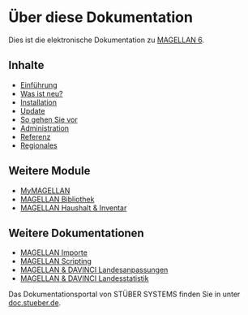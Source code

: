 # Über diese Dokumentation

Dies ist die elektronische Dokumentation zu [MAGELLAN 6](https://magellan.stueber.de). 

## Inhalte

* [Einführung](/introduction.md)
* [Was ist neu?](/changelog.md)
* [Installation](/installation/README.md)
* [Update](/installation/update.md)
* [So gehen Sie vor](howto/README.md)
* [Administration](admin/administration.html)
* [Referenz](reference/README.md)
* [Regionales](https://doc.magellan6.stueber.de/regionales/)

## Weitere Module

* [MyMAGELLAN](https://doc.mymagellan6.stueber.de)
* [MAGELLAN Bibliothek](https://doc.magellan6-bibliothek.stueber.de)
* [MAGELLAN Haushalt & Inventar](https://doc.magellan6-haushalt-inventar.stueber.de)

## Weitere Dokumentationen

* [MAGELLAN Importe](https://doc.magellan6-import.stueber.de)
* [MAGELLAN Scripting](https://doc.magellan6-scripting.stueber.de)
* [MAGELLAN & DAVINCI Landesanpassungen](https://doc.la.stueber.de)
* [MAGELLAN & DAVINCI Landesstatistik](https://doc.ls.stueber.de)

Das Dokumentationsportal von STÜBER SYSTEMS finden Sie in unter [doc.stueber.de](http://doc.stueber.de).

